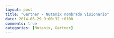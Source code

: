 ```yaml
---
layout: post
title: "Gartner - Nutanix nombrado Visionario"
date: 2014-06-29 9:00:32 +0100
comments: true
categories: [Nutanix, Gartner] 
---
```


